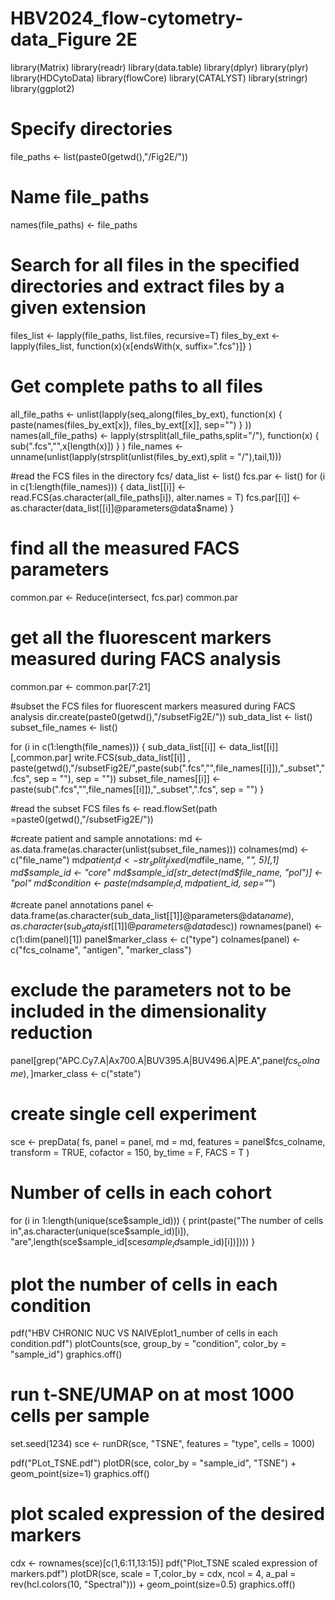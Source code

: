 # HBV2024_flow-cytometry-data_Figure 2E

library(Matrix)
library(readr)
library(data.table)
library(dplyr)
library(plyr)
library(HDCytoData)
library(flowCore)
library(CATALYST)
library(stringr)
library(ggplot2)

# Specify directories
file_paths <- list(paste0(getwd(),"/Fig2E/"))

# Name file_paths
names(file_paths) <- file_paths

# Search for all files in the specified directories and extract files by a given extension
files_list            <- lapply(file_paths, list.files, recursive=T)
files_by_ext          <- lapply(files_list, function(x){x[endsWith(x, suffix=".fcs")]} )

# Get complete paths to all files
all_file_paths        <- unlist(lapply(seq_along(files_by_ext), function(x) {  paste(names(files_by_ext[x]), files_by_ext[[x]], sep="") } ))
names(all_file_paths) <- lapply(strsplit(all_file_paths,split="/"), function(x) { sub(".fcs","",x[length(x)]) } )
file_names <- unname(unlist(lapply(strsplit(unlist(files_by_ext),split = "/"),tail,1)))

#read the FCS files in the directory fcs/
data_list <- list()
fcs.par <- list()
for (i in c(1:length(file_names))) {
  data_list[[i]] <- read.FCS(as.character(all_file_paths[i]), alter.names = T)
  fcs.par[[i]] <- as.character(data_list[[i]]@parameters@data$name)
}

# find all the measured FACS parameters
common.par <- Reduce(intersect, fcs.par)
common.par

# get all the fluorescent markers measured during FACS analysis
common.par <- common.par[7:21]

#subset the FCS files for fluorescent markers measured during FACS analysis
dir.create(paste0(getwd(),"/subsetFig2E/"))
sub_data_list <- list()
subset_file_names <- list()

for (i in c(1:length(file_names))) {
  sub_data_list[[i]] <- data_list[[i]][,common.par]
  write.FCS(sub_data_list[[i]] , paste(getwd(),"/subsetFig2E/",paste(sub(".fcs","",file_names[[i]]),"_subset",".fcs", sep = ""), sep = ""))
  subset_file_names[[i]] <- paste(sub(".fcs","",file_names[[i]]),"_subset",".fcs", sep = "")
}

#read the subset FCS files
fs <- read.flowSet(path =paste0(getwd(),"/subsetFig2E/"))

#create patient and sample annotations: 
md <- as.data.frame(as.character(unlist(subset_file_names)))
colnames(md) <- c("file_name")
md$patient_id <- str_split_fixed(md$file_name, "_", 5)[,1]
md$sample_id <-  "core"
md$sample_id[str_detect(md$file_name, "pol")] <- "pol"
md$condition <- paste(md$sample_id, md$patient_id, sep="_")

#create panel annotations
panel <- data.frame(as.character(sub_data_list[[1]]@parameters@data$name),as.character(sub_data_list[[1]]@parameters@data$desc))
rownames(panel) <- c(1:dim(panel)[1])
panel$marker_class <- c("type")
colnames(panel) <- c("fcs_colname",	"antigen", "marker_class")

# exclude the parameters not to be included in the dimensionality reduction
panel[grep("APC.Cy7.A|Ax700.A|BUV395.A|BUV496.A|PE.A",panel$fcs_colname),]$marker_class <- c("state")

# create single cell experiment
sce <- prepData(
  fs,
  panel = panel,
  md = md,
  features = panel$fcs_colname,
  transform = TRUE,
  cofactor = 150,
  by_time = F, FACS = T
)

# Number of cells in each cohort
for (i in 1:length(unique(sce$sample_id))) {
  print(paste("The number of cells in",as.character(unique(sce$sample_id)[i]), "are",length(sce$sample_id[sce$sample_id %in% as.character(unique(sce$sample_id)[i])])))
}

# plot the number of cells in each condition
pdf("HBV CHRONIC NUC VS NAIVEplot1_number of cells in each condition.pdf")
plotCounts(sce, group_by = "condition", color_by = "sample_id")
graphics.off()

# run t-SNE/UMAP on at most 1000 cells per sample
set.seed(1234)
sce <- runDR(sce, "TSNE", features = "type", cells = 1000)

pdf("PLot_TSNE.pdf")
plotDR(sce, color_by = "sample_id", "TSNE") + geom_point(size=1)
graphics.off()

# plot scaled expression of the desired markers
cdx <- rownames(sce)[c(1,6:11,13:15)]
pdf("Plot_TSNE scaled expression of markers.pdf")
plotDR(sce, scale = T,color_by = cdx, ncol = 4, a_pal = rev(hcl.colors(10, "Spectral"))) + geom_point(size=0.5) 
graphics.off()


